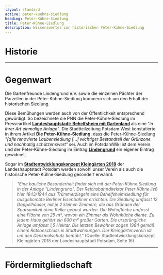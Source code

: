 ```yaml
---
layout: standard
active: peter-kuehne-siedlung
heading: Peter-Kühne-Siedlung
title: Peter-Kühne-Siedlung
description: Wissenswertes zur historischen Peter-Kühne-Siedlung
---
```


# Historie



<hr class="post-separator">

# Gegenwart

Die Gartenfreunde Lindengrund e.V. sowie die einzelnen Pächter der Parzellen in der Peter-Kühne-Siedlung kümmern sich um den Erhalt der historischen Siedlung.

Diese Bemühungen werden auch von der Öffentlichkeit entsprechend gewürdigt. So bezeichnete die PNN die Peter-Kühne-Siedlung im Presseartikel [**Landeshauptstadt: Behelfsheim mit Gartenland**](https://www.tagesspiegel.de/potsdam/landeshauptstadt/behelfsheim-mit-gartenland-7729138.html) als eine *"in ihrer Art einmalige Anlage"*. Die Stadtteilzeitung Potsdam West konstatierte in ihrem Artikel [**Die Peter-Kühne-Siedlung**](https://www.potsdam-west.de/peter-kuehne-siedlung/), dass die Peter-Kühne-Siedlung *"[a]ls renovierte Laubensiedlung [...] wichtiger Bestandteil der Grünzone und nachhaltig schützenswert"* sei. Auch im PotsdamWiki ist dem Verein und der Peter-Kühne-Siedlung im Eintrag [**Lindengrund**](https://www.potsdam-wiki.de/Lindengrund) ein eigener Eintrag gewidmet.

Sogar im [**Stadtentwicklungskonzept Kleingärten 2018**](https://www.potsdam.de/system/files/documents/stek_kleingaerten_beschluss_mit_anlage.pdf) der Landeshauptstadt Potsdam werden sowohl unser Verein als auch die historische Peter-Kühne-Siedlung gesondert erwähnt:

> _"Eine bauliche Besonderheit findet sich mit der Peter-Kühne Siedlung in der Anlage "Lindengrund". Der Reichsbahndirektor Peter Kühne ließ hier 1943/1944 aus Trümmerziegeln eine Behelfsheimsiedlung für ausgebombte Berliner Eisenbahner errichten. Die Siedlung umfasst 12 Doppelhäuser, mit je 2 kleinen Zimmern, die aus Gründen der Sparsamkeit ohne Keller gebaut wurden. Die Wohnfläche umfasst eine Fläche von 25 m², wovon ein Zimmer als Wohnküche diente. Zu jedem Haus gehört ein 600 m² großer Garten. Die ursprüngliche Anlage umfasst 1,5 Hektar. Die letzten Bewohner zogen 1984 gemäß einem Ratsbeschluss in Stadtwohnungen. Der Kleingartenverein ist um den Denkmalschutz bemüht."_
> (Quelle: Stadtentwicklungskonzept Kleingärten 2018 der Landeshauptstadt Potsdam, Seite 16)

<hr class="post-separator">

# Förder&shy;mitgliedschaft



